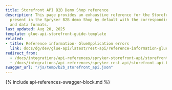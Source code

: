 ```yaml
---
title: Storefront API B2B Demo Shop reference
description: This page provides an exhaustive reference for the Storefront API endpoints
  present in the Spryker B2B demo Shop by default with the corresponding parameters
  and data formats.
last_updated: Aug 20, 2025
template: glue-api-storefront-guide-template
related:
- title: Reference information- GlueApplication errors
  link: docs/dg/dev/glue-api/latest/rest-api/reference-information-glueapplication-errors.html
redirect_from:
  - /docs/integrations/api-references/spryker-storefront-api/storefront-api-b2b-demo-shop-reference.html
  - /docs/integrations/api-references/spryker-rest-api/storefront-api-b2b-demo-shop-reference.html
swagger_url: "/js/temp/b2b_storefront_api.json"
---
```


{% include api-references-swagger-block.md %}